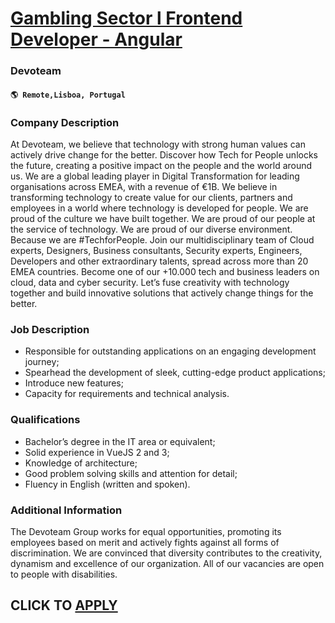 # [Gambling Sector l Frontend Developer - Angular](https://www.remotewlb.com/apply/gambling-sector-l-frontend-developer-angular)  
### Devoteam  
#### `🌎 Remote,Lisboa, Portugal`  

### **Company Description**

At Devoteam, we believe that technology with strong human values can actively drive change for the better. Discover how Tech for People unlocks the future, creating a positive impact on the people and the world around us. We are a global leading player in Digital Transformation for leading organisations across EMEA, with a revenue of €1B. We believe in transforming technology to create value for our clients, partners and employees in a world where technology is developed for people. We are proud of the culture we have built together. We are proud of our people at the service of technology. We are proud of our diverse environment. Because we are #TechforPeople. Join our multidisciplinary team of Cloud experts, Designers, Business consultants, Security experts, Engineers, Developers and other extraordinary talents, spread across more than 20 EMEA countries. Become one of our +10.000 tech and business leaders on cloud, data and cyber security. Let’s fuse creativity with technology
together and build innovative solutions that actively change things for the better.

###  **Job Description**

  * Responsible for outstanding applications on an engaging development journey;
  * Spearhead the development of sleek, cutting-edge product applications;
  * Introduce new features;
  * Capacity for requirements and technical analysis.

###  **Qualifications**

  * Bachelor’s degree in the IT area or equivalent;
  * Solid experience in VueJS 2 and 3;
  * Knowledge of architecture;
  * Good problem solving skills and attention for detail;
  * Fluency in English (written and spoken).

###  **Additional Information**

The Devoteam Group works for equal opportunities, promoting its employees based on merit and actively fights against all forms of discrimination. We are convinced that diversity contributes to the creativity, dynamism and excellence of our organization. All of our vacancies are open to people with disabilities.

  
## CLICK TO [APPLY](https://www.remotewlb.com/apply/gambling-sector-l-frontend-developer-angular)

